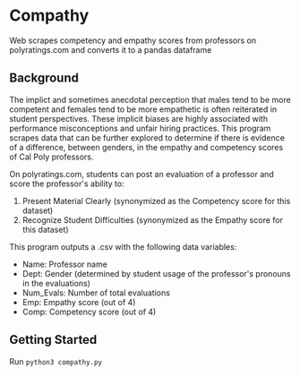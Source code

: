 # Compathy
Web scrapes competency and empathy scores from professors on polyratings.com and converts it to a pandas dataframe

## Background
The implict and sometimes anecdotal perception that males tend to be more competent and females tend to be more empathetic is often reiterated in student perspectives. These implicit biases are highly associated with performance misconceptions and unfair hiring practices. This program scrapes data that can be further explored to determine if there is evidence of a difference, between genders, in the empathy and competency scores of Cal Poly professors.

On polyratings.com, students can post an evaluation of a professor and score the professor's ability to:
1. Present Material Clearly (synonymized as the Competency score for this dataset)
2. Recognize Student Difficulties (synonymized as the Empathy score for this dataset)

This program outputs a .csv with the following data variables:
* Name: Professor name
* Dept: Gender (determined by student usage of the professor's pronouns in the evaluations)
* Num_Evals: Number of total evaluations
* Emp: Empathy score (out of 4)
* Comp: Competency score (out of 4)

## Getting Started
Run `python3 compathy.py` 
